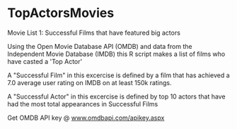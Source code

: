 # TopActorsMovies
Movie List 1: Successful Films that have featured big actors

Using the Open Movie Database API (OMDB) and data from the Independent Movie Database (IMDB) this R script makes a list of films who have casted a 'Top Actor'

A "Successful Film" in this excercise is defined by a film that has achieved a 7.0 average user rating on IMDB on at least 150k ratings. 

A "Successful Actor" in this excercise is defined by top 10 actors that have had the most total appearances in Successful Films 

Get OMDB API key @ www.omdbapi.com/apikey.aspx 
